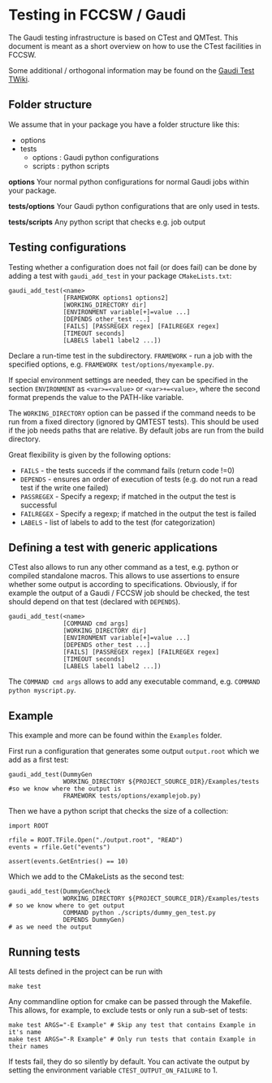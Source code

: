 Testing in FCCSW / Gaudi
==

The Gaudi testing infrastructure is based on CTest and QMTest. This document is meant as a short overview on how to use the CTest facilities in FCCSW.

Some additional / orthogonal information may be found on the [Gaudi Test TWiki](https://twiki.cern.ch/twiki/bin/view/Gaudi/GaudiTestingInfrastructure).

Folder structure
--

We assume that in your package you have a folder structure like this:

- options
- tests
	- options : Gaudi python configurations
	- scripts : python scripts

**options**
	Your normal python configurations for normal Gaudi jobs within your package.

**tests/options**
	Your Gaudi python configurations that are only used in tests.

**tests/scripts**
	Any python script that checks e.g. job output


Testing configurations
--

Testing whether a configuration does not fail (or does fail) can be done by adding a test with `gaudi_add_test` in your package `CMakeLists.txt`:
~~~{.cmake}
gaudi_add_test(<name>
               [FRAMEWORK options1 options2]
               [WORKING_DIRECTORY dir]
               [ENVIRONMENT variable[+]=value ...]
               [DEPENDS other_test ...]
               [FAILS] [PASSREGEX regex] [FAILREGEX regex]
               [TIMEOUT seconds]
               [LABELS label1 label2 ...])
~~~

Declare a run-time test in the subdirectory. `FRAMEWORK` - run a job with the specified options, e.g. `FRAMEWORK test/options/myexample.py`.

If special environment settings are needed, they can be specified in the section `ENVIRONMENT` as `<var>=<value>` or `<var>+=<value>`, where the second format
prepends the value to the PATH-like variable.

The `WORKING_DIRECTORY` option can be passed if the command needs to be run from a fixed directory (ignored by QMTEST tests). This should be used if the job needs paths that are relative. By default jobs are run from the build directory.

Great flexibility is given by the following options:
- `FAILS` - the tests succeds if the command fails (return code !=0)
- `DEPENDS` - ensures an order of execution of tests (e.g. do not run a read test if the write one failed)
- `PASSREGEX` - Specify a regexp; if matched in the output the test is successful
- `FAILREGEX` - Specify a regexp; if matched in the output the test is failed
- `LABELS` - list of labels to add to the test (for categorization)

Defining a test with generic applications
--

CTest also allows to run any other command as a test, e.g. python or compiled standalone macros. This allows to use assertions to ensure whether some output is according to specifications. Obviously, if for example the output of a Gaudi / FCCSW job should be checked, the test should depend on that test (declared with `DEPENDS`).
~~~{.cmake}
gaudi_add_test(<name>
               [COMMAND cmd args]
               [WORKING_DIRECTORY dir]
               [ENVIRONMENT variable[+]=value ...]
               [DEPENDS other_test ...]
               [FAILS] [PASSREGEX regex] [FAILREGEX regex]
               [TIMEOUT seconds]
               [LABELS label1 label2 ...])
~~~

The `COMMAND cmd args` allows to add any executable command, e.g. `COMMAND python myscript.py`.

Example
--
This example and more can be found within the `Examples` folder.

First run a configuration that generates some output `output.root` which we add as a first test:
~~~{.cmake}
gaudi_add_test(DummyGen
               WORKING_DIRECTORY ${PROJECT_SOURCE_DIR}/Examples/tests #so we know where the output is
               FRAMEWORK tests/options/examplejob.py)
~~~

Then we have a python script that checks the size of a collection:

~~~{.py}
import ROOT

rfile = ROOT.TFile.Open("./output.root", "READ")
events = rfile.Get("events")

assert(events.GetEntries() == 10)
~~~

Which we add to the CMakeLists as the second test:
~~~{.cmake}
gaudi_add_test(DummyGenCheck
               WORKING_DIRECTORY ${PROJECT_SOURCE_DIR}/Examples/tests  # so we know where to get output
               COMMAND python ./scripts/dummy_gen_test.py
               DEPENDS DummyGen)                                       # as we need the output
~~~

Running tests
--

All tests defined in the project can be run with

	make test

Any commandline option for cmake can be passed through the Makefile. This allows, for example, to exclude tests or only run a sub-set of tests:

	make test ARGS="-E Example" # Skip any test that contains Example in it's name
	make test ARGS="-R Example" # Only run tests that contain Example in their names

If tests fail, they do so silently by default. You can activate the output by setting the environment variable `CTEST_OUTPUT_ON_FAILURE` to 1.
